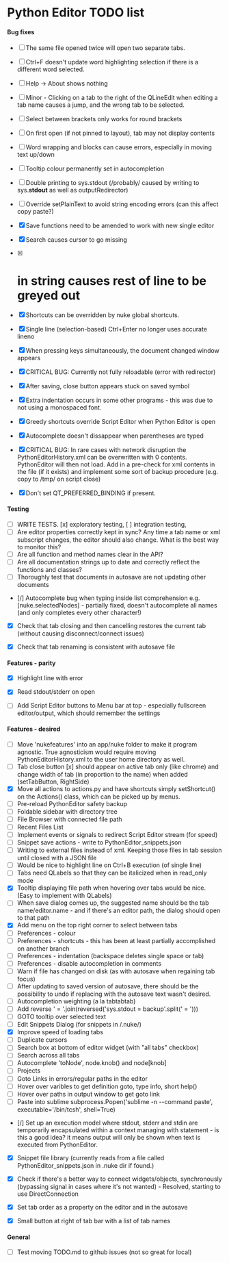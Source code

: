 # Python Editor TODO list


#### Bug fixes
- [ ] The same file opened twice will open two separate tabs.
- [ ] Ctrl+F doesn't update word highlighting selection if there is a different word selected.
- [ ] Help -> About shows nothing
- [ ] Minor - Clicking on a tab to the right of the QLineEdit when editing a tab name causes a jump, and the wrong tab to be selected.
- [ ] Select between brackets only works for round brackets
- [ ] On first open (if not pinned to layout), tab may not display contents
- [ ] Word wrapping and blocks can cause errors, especially in moving text up/down
- [ ] Tooltip colour permanently set in autocompletion
- [ ] Double printing to sys.stdout (/probably/ caused by writing to sys.__stdout__ as well as outputRedirector)
- [ ] Override setPlainText to avoid string encoding errors (can this affect copy paste?)
- [x] Save functions need to be amended to work with new single editor
- [x] Search causes cursor to go missing
- [x] # in string causes rest of line to be greyed out
- [x] Shortcuts can be overridden by nuke global shortcuts.
- [x] Single line (selection-based) Ctrl+Enter no longer uses accurate lineno
- [x] When pressing keys simultaneously, the document changed window appears
- [x] CRITICAL BUG: Currently not fully reloadable (error with redirector)
- [x] After saving, close button appears stuck on saved symbol
- [x] Extra indentation occurs in some other programs - this was due to not using a monospaced font.
- [x] Greedy shortcuts override Script Editor when Python Editor is open
- [x] Autocomplete doesn't dissappear when parentheses are typed
- [x] CRITICAL BUG: In rare cases with network disruption the PythonEditorHistory.xml
      can be overwritten with 0 contents. PythonEditor will then not load.
      Add in a pre-check for xml contents in the file (if it exists) and implement
      some sort of backup procedure (e.g. copy to /tmp/ on script close)
- [x] Don't set QT_PREFERRED_BINDING if present.


#### Testing
- [ ] WRITE TESTS. [x] exploratory testing, [ ]  integration testing,
- [ ] Are editor properties correctly kept in sync? Any time a tab name or xml subscript changes, the editor
      should also change. What is the best way to monitor this?
- [ ] Are all function and method names clear in the API?
- [ ] Are all documentation strings up to date and correctly reflect the functions and classes?
- [ ] Thoroughly test that documents in autosave are not updating other documents
- [/] Autocomplete bug when typing inside list comprehension e.g. [nuke.selectedNodes] - partially fixed, doesn't
      autocomplete all names (and only completes every other character!)
- [x] Check that tab closing and then cancelling restores the current tab (without causing disconnect/connect issues)
- [x] Check that tab renaming is consistent with autosave file


#### Features - parity
- [x] Highlight line with error
- [x] Read stdout/stderr on open
- [ ] Add Script Editor buttons to Menu bar at top - especially fullscreen editor/output,
      which should remember the settings


#### Features - desired
- [ ] Move 'nukefeatures' into an app/nuke folder to make it program agnostic.
      True agnosticism would require moving PythonEditorHistory.xml to the user home directory as well.
- [ ] Tab close button [x] should appear on active tab only (like chrome)
      and change width of tab (in proportion to the name) when added (setTabButton, RightSide)
- [x] Move all actions to actions.py and have shortcuts simply setShortcut()
      on the Actions() class, which can be picked up by menus.
- [ ] Pre-reload PythonEditor safety backup
- [ ] Foldable sidebar with directory tree
- [ ] File Browser with connected file path
- [ ] Recent Files List
- [ ] Implement events or signals to redirect Script Editor stream (for speed)
- [ ] Snippet save actions - write to PythonEditor_snippets.json
- [ ] Writing to external files instead of xml. Keeping those files in tab session until closed with a JSON file
- [ ] Would be nice to highlight line on Ctrl+B execution (of single line)
- [ ] Tabs need QLabels so that they can be italicized when in read_only mode
- [x] Tooltip displaying file path when hovering over tabs would be nice. (Easy to implement with QLabels)
- [ ] When save dialog comes up, the suggested name should be the tab name/editor.name - and if there's an
      editor path, the dialog should open to that path
- [x] Add menu on the top right corner to select between tabs
- [ ] Preferences - colour
- [ ] Preferences - shortcuts - this has been at least partially accomplished on another branch
- [ ] Preferences - indentation (backspace deletes single space or tab)
- [ ] Preferences - disable autocompletion in comments
- [ ] Warn if file has changed on disk (as with autosave when regaining tab focus)
- [ ] After updating to saved version of autosave, there should be
      the possibility to undo if replacing with the autosave text wasn't desired.
- [ ] Autocompletion weighting (a la tabtabtab)
- [ ] Add reverse ' = '.join(reversed('sys.stdout = backup'.split(' = ')))
- [ ] GOTO tooltip over selected text
- [ ] Edit Snippets Dialog (for snippets in /.nuke/)
- [x] Improve speed of loading tabs
- [ ] Duplicate cursors
- [ ] Search box at bottom of editor widget (with "all tabs" checkbox)
- [ ] Search across all tabs
- [ ] Autocomplete 'toNode', node.knob() and node[knob]
- [ ] Projects
- [ ] Goto Links in errors/regular paths in the editor
- [ ] Hover over varibles to get definition goto, type info, short help()
- [ ] Hover over paths in output window to get goto link
- [ ] Paste into sublime subprocess.Popen('sublime -n --command paste', executable='/bin/tcsh', shell=True)
- [/] Set up an execution model where stdout, stderr and stdin are temporarily encapsulated within a context managing with
      statement - is this a good idea? it means output will only be shown when text is executed from PythonEditor.
- [x] Snippet file library (currently reads from a file called PythonEditor_snippets.json in .nuke dir if found.)
- [x] Check if there's a better way to connect widgets/objects, synchronously
      (bypassing signal in cases where it's not wanted) - Resolved, starting to use DirectConnection
- [x] Set tab order as a property on the editor and in the autosave
- [x] Small button at right of tab bar with a list of tab names


#### General
- [ ] Test moving TODO.md to github issues (not so great for local)


